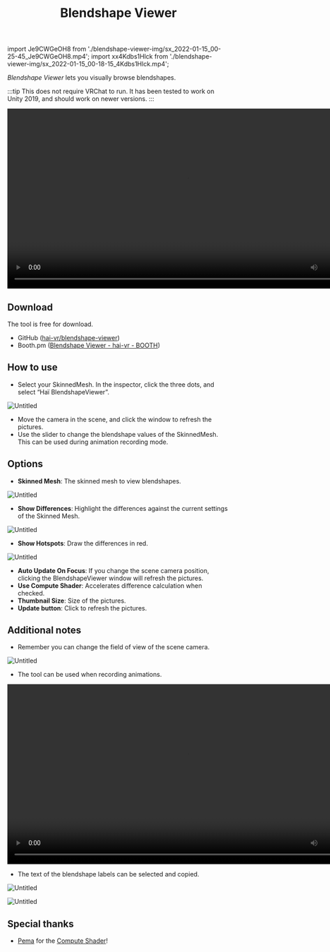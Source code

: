 ﻿---
title: Blendshape Viewer
---
import Je9CWGeOH8 from './blendshape-viewer-img/sx_2022-01-15_00-25-45_Je9CWGeOH8.mp4';
import xx4Kdbs1Hlck from './blendshape-viewer-img/sx_2022-01-15_00-18-15_4Kdbs1Hlck.mp4';

*Blendshape Viewer* lets you visually browse blendshapes.

:::tip
This does not require VRChat to run. It has been tested to work on Unity 2019, and should work on newer versions.
:::

<video controls width="816" autostart="false">
    <source src={Je9CWGeOH8}/>
</video>

## Download

The tool is free for download.

- GitHub ([hai-vr/blendshape-viewer](https://github.com/hai-vr/blendshape-viewer))
- Booth.pm ([Blendshape Viewer - hai-vr - BOOTH](https://hai-vr.booth.pm/items/3582541))

## How to use

- Select your SkinnedMesh. In the inspector, click the three dots, and select “Haï BlendshapeViewer”.

![Untitled](blendshape-viewer-img/Untitled.png)

- Move the camera in the scene, and click the window to refresh the pictures.
- Use the slider to change the blendshape values of the SkinnedMesh. This can be used during animation recording mode.

## Options

- **Skinned Mesh**: The skinned mesh to view blendshapes.

![Untitled](blendshape-viewer-img/Untitled%201.png)

- **Show Differences**: Highlight the differences against the current settings of the Skinned Mesh.

![Untitled](blendshape-viewer-img/Untitled%202.png)

- **Show Hotspots**: Draw the differences in red.

![Untitled](blendshape-viewer-img/Untitled%203.png)

- **Auto Update On Focus**: If you change the scene camera position, clicking the BlendshapeViewer window will refresh the pictures.
- **Use Compute Shader**: Accelerates difference calculation when checked.
- **Thumbnail Size**: Size of the pictures.
- **Update button**: Click to refresh the pictures.

## Additional notes

- Remember you can change the field of view of the scene camera.

![Untitled](blendshape-viewer-img/Untitled%205.png)

- The tool can be used when recording animations.

<video controls width="816" autostart="false">
    <source src={xx4Kdbs1Hlck}/>
</video>

- The text of the blendshape labels can be selected and copied.

![Untitled](blendshape-viewer-img/Untitled%206.png)

![Untitled](blendshape-viewer-img/Untitled%207.png)

## Special thanks

- [Pema](https://github.com/pema99/) for the [Compute Shader](https://github.com/hai-vr/blendshape-viewer/commit/46db696df8be42d251f59c3f0fb240b117905c76)!